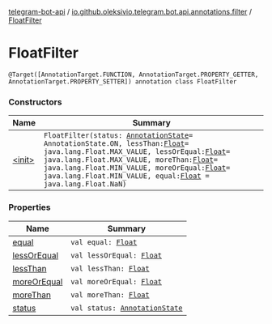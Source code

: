 [telegram-bot-api](../../index.md) / [io.github.oleksivio.telegram.bot.api.annotations.filter](../index.md) / [FloatFilter](./index.md)

# FloatFilter

`@Target([AnnotationTarget.FUNCTION, AnnotationTarget.PROPERTY_GETTER, AnnotationTarget.PROPERTY_SETTER]) annotation class FloatFilter`

### Constructors

| Name | Summary |
|---|---|
| [&lt;init&gt;](-init-.md) | `FloatFilter(status: `[`AnnotationState`](../../io.github.oleksivio.telegram.bot.api.model.annotation/-annotation-state/index.md)` = AnnotationState.ON, lessThan: `[`Float`](https://kotlinlang.org/api/latest/jvm/stdlib/kotlin/-float/index.html)` = java.lang.Float.MAX_VALUE, lessOrEqual: `[`Float`](https://kotlinlang.org/api/latest/jvm/stdlib/kotlin/-float/index.html)` = java.lang.Float.MAX_VALUE, moreThan: `[`Float`](https://kotlinlang.org/api/latest/jvm/stdlib/kotlin/-float/index.html)` = java.lang.Float.MIN_VALUE, moreOrEqual: `[`Float`](https://kotlinlang.org/api/latest/jvm/stdlib/kotlin/-float/index.html)` = java.lang.Float.MIN_VALUE, equal: `[`Float`](https://kotlinlang.org/api/latest/jvm/stdlib/kotlin/-float/index.html)` = java.lang.Float.NaN)` |

### Properties

| Name | Summary |
|---|---|
| [equal](equal.md) | `val equal: `[`Float`](https://kotlinlang.org/api/latest/jvm/stdlib/kotlin/-float/index.html) |
| [lessOrEqual](less-or-equal.md) | `val lessOrEqual: `[`Float`](https://kotlinlang.org/api/latest/jvm/stdlib/kotlin/-float/index.html) |
| [lessThan](less-than.md) | `val lessThan: `[`Float`](https://kotlinlang.org/api/latest/jvm/stdlib/kotlin/-float/index.html) |
| [moreOrEqual](more-or-equal.md) | `val moreOrEqual: `[`Float`](https://kotlinlang.org/api/latest/jvm/stdlib/kotlin/-float/index.html) |
| [moreThan](more-than.md) | `val moreThan: `[`Float`](https://kotlinlang.org/api/latest/jvm/stdlib/kotlin/-float/index.html) |
| [status](status.md) | `val status: `[`AnnotationState`](../../io.github.oleksivio.telegram.bot.api.model.annotation/-annotation-state/index.md) |
